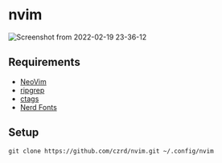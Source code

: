 # nvim
![Screenshot from 2022-02-19 23-36-12](https://user-images.githubusercontent.com/49582751/154805409-96c758f4-2abf-4621-830a-b56a79c28f7f.png)


## Requirements

- [NeoVim](https://neovim.io/)
- [ripgrep](https://github.com/BurntSushi/ripgrep)
- [ctags](https://github.com/universal-ctags/ctags)
- [Nerd Fonts](https://www.nerdfonts.com/)

## Setup

```
git clone https://github.com/czrd/nvim.git ~/.config/nvim
```
